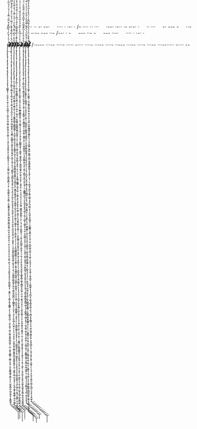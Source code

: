 /-·  ---  -  ····  ··  -·  --·      ····  ·  ·-·  · 
/-  ····  ··  ···      ·--·  ·-··  ·-  -·-·  ·      ··  ···      -·  ---  -      ··-·  ---  ·-·      -·--  ---  ··-
/--·  ·  -      ---  ··-  -      ---  ··-·      ····  ·  ·-·  · 































































































p̸̸̶̷̶̵̴̷̸̴̶̵̴̷̴̴̴̶̸̶̵̸̷̶̴̷̶̶̸̸̸̵̶̸̵̴̶̵̶̴̴̸̸̶̴̷̸̷̸̶̵̸̸̴̷̸̶̴̴̷̵̴̶̶̶̷̸̴̶̶̷̴̶̸̸̸̵̵̶̸̷̷̶̴̸̵̸̴̵̶̷̴̸̷̵̷̵̶̶̷̷̸̶̵̶̸̵̶̴̷̶̸̸̶̴̷̴̷̶̵̶̶̷̶̵̴̸̴̷̷̵̴̷̷̸̶̸̵̸̴̴̶̷̷̴̵̸̵̷̴̷̷̸̵̶̶̸̷̴̴̷̸̶̸̵̸̴̷̵̵̸̷̵̶̴̴̶̵̴̶̷̶̴̴̷̴̵̸̸̴̵̷̴̵̶̷̷̸̸̸̵̵̷̵̵̶̸̴̸̷̴̴̸̴̵̴̴̸̷̵̸̶̶̶̵̴̴̶̵̸̴̸̶̷̴̶̴̴̸̶̶̶̷̶̴̶̵̸̴̷̷̸̵̴̸̵̴̸̷̵̸̶̴̷̸̸̴̷̴̶̸̶̵̵̷̴̵̵̴̸̶̵̵̵̴̵̶̴̴̵̷̴̵̵̷̵̴̸̵̴̴̷̴̷̴̷̴̵̸̵̷̸̵̷̸̶̸̸̷̷̸̵̷̶̷̸̷̶̸̶̶̴̸̵̸̶̵̵̵̸̵̧̧̨̧̨̢̨̡̡̧̧̢̢̡̢̧̢̢̧̢̡̢̢̧̨̨̧̧̧̧̨̡̛̛̛̛̛̛̛̘̺͇̬̥̹̦̮̤̱̫̙̞̠̫̞͎̹̬̦̲̩̳̮̦̦̹͇͔̙̰͔̺̣̬͇̣̰̮̥͚̠͈͔̹̻̗͉̦̤͉̱͓̤͈̘̯̬̰͍͎͈͔͕͈̲̺̬͈̗̖̦̖̹͔͈͚̰̦̪̯̠̞̣͇͖͎̪̻͉̖͕̥̣͕͖̯̯̻̩͍̖͈̫̗̻̦̣͈̱̮̬̳͙̼̙̰̩͈̲͓͚̠͖͍̮̼̳̲͎͚͈͉̪͕͈͔̠̺̞̭̗͍̜̠̦͍̜̱͔͓̞̱̩̟̮̹̬̣̯̰̥̣̺̤͉̦̟͔̤̘̭͈͈̯̘̭̟̯̗͕̗̻̠̳̼̖͓̜̣͙̳̩̯̣͔͔͇̞͙̼̝̝̻͇̠͕̙̖̖̝͚̫͈̭͖̣̜̜̫̠̥̰̬̜͔̲̤̞͚͈͙̱͚̭̪̥̺̱̙̣̣̪̣̣̺̱̗̘̻͇̹̤͚̻͕̯̮̫̣͕̫͓͖̼͇͉̳̗͓̻̤̟̙͉̤̤̪̱̘̻̪̹̱̺͕̺̘͍̙̥͇̲̼̰͉̓͗̍̑͐̓͋͛̍̇̆̽͛̀̆̔͂̿̈́̿̾̍͗̉̄̈̓̍̑̀͆̀͊̾̃̒̿̌̀͒͊̾̈͛̇̀̌͐̃̒̄͂͛̆́͛͐͌̈́̌͆̒̋̋̈̄̾̂͊̔͑͋̈́̓͗̈́̓̉̐̒̋̒̑͂͑͆̅̈́̽̊̈́̅̓̅͛̍͂͋̄̊͗̔̄͑̋̅̊̓͑̊͂̆̀̈̇̿̾̍͂̂́̅̑̔͒͒͗̉̄͛͂̇̎̄̊̈́͑͌̉̌̉̓̿̓̈́̈́̓͋͒̔̈̄͛̓͆̍̾͋͛̋̀͗̀̌̊̔̋͛̓̑͂̅̓̉̅̂̀̔̑͆͋̄̿͒̊̈́̂̄͌͂̾̉͋̿̈́̀͑͂̅͂͊͗̿̔̒̀̅͂̀͋̓͋̏͗́́̈́̒̄͂͋̂̾̊͊͛̈̃̀͒̽͛͆̍̊̊͋̍̒̾̋̓͑̊̓͋̐͛͋̀̇͑̐̀̇̂͊͆͛̌̌̀̀̐̉̈́͒̑̓̈̐̍̊͒̽͊̾͗͒̀̉̎̇͊̑̄̾̓̉̇̈́͛̐̂͋͌̍̏͌̾͋̐͑̕͘͘̚̕̕̚̚͘̚̕̕̕̕̚͘̚̕͘͜͜͜͜͜͜͠͝͠͝͝͝͝͝͝͠͝͠ͅͅͅͅͅͅͅa̵̶̵̴̷̴̶̷̴̵̸̶̶̶̷̷̵̸̸̴̴̵̶̸̷̴̸̵̸̵̴̷̴̶̶̵̸̸̶̷̶̵̶̶̶̶̴̷̵̸̵̶̶̵̵̵̷̶̸̵̶̵̸̸̷̵̷̴̴̶̴̵̷̵̴̶̸̴̴̴̴̷̶̵̴̵̷̶̴̴̶̸̷̶̴̷̵̷̵̶̷̷̴̷̸̷̶̴̶̵̴̸̶̷̸̶̵̸̵̵̵̷̸̶̴̵̴̷̶̸̷̸̶̸̴̸̵̸̴̸̴̷̴̸̷̸̵̴̷̷̴̴̵̵̸̵̴̷̴̵̷̴̴̵̶̶̸̸̵̷̶̴̶̴̸̷̴̸̴̵̵̷̴̵̴̵̸̴̴̷̶̷̴̵̵̴̸̸̸̷̸̴̴̸̷̶̶̸̵̷̵̸̶̴̴̶̸̴̶̶̷̶̸̶̷̴̷̵̸̴̸̵̶̴̵̵̷̵̵̴̸̶̸̶̷̴̵̷̸̵̴̶̵̴̸̸̷̷̶̷̵̴̴̸̶̷̶̸̸̴̶̶̶̵̴̴̴̴̸̵̶̵̶̸̸̶̷̴̶̴̸̵̶̶̵̸̵̶̷̸̶̵̶̴̸̶̴̴̴̸̸̵̵̵̵̵̸̵̷̷̸̸̴̴̷̸̴̶̴̸̷̴̵̷̷̵̵̷̴̸̵̢̨̢̡̢̢̧̨̧̨̨̧̧̡̧̡̢̨̧̧̨̨̢̡̧̢̢̢̛̛̛̛̛̛̛̛̛̛̛̛̛̛̭̩͓͎͇̝̖̞̬̻̯͙̖͉̳̦̫̥͙̟̩͎͇͔̟̬̗̟̺͕̫̣͕̠̮̯̣͈̠̪͍͚̬̮̟̤̞̘͖͇̩̣͖̺̳͙̠̫̱̰̖̬̝̪̟̼͚̩̱̙̣̭̲̖̗͖̘̹̯̦̱̣͉̼̻̼̝͉̼̠͇͖͙̰̘̮̰͉̹̰̦̞̣͓̼͉͙̖̺̗̗̠͚̦̥̬͈̩̭͕̰̞̫͍̞̣̮͕͔͙͉̭̣̫̝̱̖̤̰̤͈̘͍͙̲̠̗̥͎͖̝̟̥̣̤͉̭͙̰̬͍͖͖͖̱̯̝͚̹̰̮̯̖̝̞̣̝͉̠̤̼̼͚̩͇̫̳̬͚͙̙̰̗̰͉͔̳̯͈̰̲̯̪̤̗̙̦̻̳̰̟̘̠̭̮̜̟͔̫̹̟͎̼̹̻͎̠̲̫̱̠̞̹̗͓̤̠͍͕̬̤̟̹̮̥͚̞̬̯̘͚̻̯̝̳͓̲͖͙͚̲̼̬̘̳͙̹͍̠͙̥̻̖̖̻̣̼͎̬̝̘̗̩̫̗͖̞͚̬̖̬̻͚͍̹͚̠͍͕̳̥͊́̈́̌̍̔͛̀́͌̔̽͋̓̈̃͂̈́̒̐̀͐͂̒͗̏͒͋͊̋͆̎̓͛͑͊͆̉́̒̊͛̈́͗̑̎̑̍̌̃̀̓̋͊̋̽̀͐͊̓͋̈́̂̽̈̅͗̽̄͗̑̾̄̿̔͋͌͆̓̔́̑̿̑͒͒͛̑̈́̓̊̿͆̾̆͗̓̓̂͋̽̏̌͗͗͛͆̎̾̏̒́͛͂̈́͒͑̅̓̐̈́̔̈́́̍̐̈̾̓̇̃̀̀͐͛̍̐͌̓̄̍͆̐́̋̒̈́͑̌̊͆̒̍̌̿̏̅̈́͐̓̉̏̽͑̆̏̉̀͑̃͛͌̈́̋͒̓̾͒̍́͊͗̅̃̒̈͋̏́̀̀̂͆̃͑̈́̂͆̐̉͒͗̉̓̎̀͌̃͒̽̈̓̇͌͋̀̓̌̒̌͐̈́̈͌̀̀̄̊̊͋́̎̈́̊̊̓́͆̓̐͒́͌̽́͑̋̉̎̋̽̌̂̏̋̏͑́̏̈́͛͛̅͊̓̿̄̍́̋͐̽̏͂̾̈́̈́̆̊͊̆̅̐͘͘̚͘̕͘͘̕̚̚̚͘͘̕͘̚̚̕̚͘̕͜͜͜͜͠͝͠͠͝͠͝͠͠͝͠͝͝͠͝͝͝͝͠͝͠͝ͅͅͅͅͅͅͅͅş̵̷̷̶̷̷̴̸̷̸̷̶̴̷̶̶̵̷̶̵̴̶̸̶̷̸̵̴̴̴̷̴̵̷̸̶̸̴̶̸̷̴̴̵̴̸̵̸̶̵̴̴̵̵̵̶̵̸̸̴̷̸̸̸̴̴̸̵̴̶̴̴̴̵̶̶̶̸̴̷̵̵̷̸̴̷̸̸̵̵̴̶̷̷̶̶̴̸̷̸̵̷̶̸̶̸̸̷̷̷̸̵̶̶̴̸̴̶̸̷̵̶̷̶̴̴̴̶̴̴̶̴̵̸̷̴̶̷̵̸̶̵̷̵̸̶̷̵̷̵̵̶̴̶̶̸̶̵̷̶̵̸̸̶̷̸̷̸̴̷̵̸̶̷̶̶̸̷̴̸̸̵̵̶̶̷̸̴̸̴̴̵̷̶̸̸̸̵̷̷̶̵̸̶̸̸̸̶̸̵̵̸̸̵̷̵̴̶̴̸̷̶̸̴̷̵̴̵̷̴̵̸̴̶̶̵̸̷̵̷̶̵̸̶̸̵̸̷̵̵̵̸̸̵̶̴̸̵̸̸̷̸̶̸̴̴̴̴̸̵̷̷̸̷̷̶̷̷̵̸̸̵̷̷̷̸̴̸̴̵̴̴̷̶̷̵̶̶̴̴̷̷̷̸̴̷̴̵̴̷̷̵̵̶̸̷̴̵̸̴̸̵̵̴̴̷̵̵̸̴̸̶̷̷̴̶̴̵̶̸̴̨̧̧̧̨̨̨̨̢̨̨̧̢̢̨̨̨̡̨̧̡̢̢̧̡̡̡̛̛̛̛̛̛̛̛̦̭̜̘̜͇̞̼͎̗̬͕̜̩̫͓̺̩̮͇̜̼̙͙̻̩̭̙̠̮͓͔̩̰̭̳̼͈̻̝͖̮͇̲̝̻̥͕͔̯̫̰̩̗͖̭̣͈̯͔̬͎͎̱̭͇̝̠͖̩̘̘͎͕̹̭̥͓̮͍̟͇̲̭̭͍̭̟̳̥̲͔̗̘͇̠̥̱͙̜͖͇̝͓̝͇͓̭̙̼͕͔̭͚͚̩̠̪͓̮̦̬̣͓̼̜̯̺̖̘̠̯̳̙̟̣̞̞̘̩͕̻͕͈̭̣̞̩͎͉͔̜̞̝͖̮̺͇̰͍̳͍͉͍͉̯͚̭̗̣̗͇͕͙̪͇̼̦̻͖̥͉̟͍̻̙̙̤̳̮̭̭̩̣͕̖̞͙͎͔͇̹̱̤̰̯̖̝̗̼͇͚͚̙͕͔̮̬̖̦̯̤̖̣̩͇̫̮͖̳̗̬̮̖̯̥̟͕̝̦̖̠̰̲͖͍̭̖̮͙̣͍͉̣͇̱͓͓͓͔͕̗͓͈̙͈̤̞͕̟̩̳̪̩̻̪̹̘͉̬̗̫̺̠̰̠͙͈͍͔̰̞͇̤͙̠̰̠̝̙̠̀̆̅͛̂̓̈̄͑͛͛̅̄̈́̌̐̎̇͗͗͋̔̿̉͑̔̎͛̃̋̋̀̉̐͋̈́̆͐̌̌̀̓̈̋̂́̽̽̀̈́̀́̓̇̃̔̃̑͊̏̀̀̾͌̍̃̃̉͛͒̓͆̆̉͐̓̏̿͊͗͗̈́̎̑̉͂̄̈̀̃̐͋̾̊͋̄͌͊̑̏̊̅̋̈̓͛̾͌̏̽͛̋͋̋̓̏͑̉̒̓͋̀͆͊͆̃̑̍̈́͂̈̊̓̉͑̇̉͒̊̊̍̈́̅̾̋̈́́̿̾͑̉́̈́͆̂̾̒́̄̒̾̾̈́͊̎͒̈́̀̈́̋̈́̊̈́̾̑͒͐͆͒͆̈́̅̑̈́̅̽̐̈́͂̊̓͌̆̈͊͛̈̋̈̃̋͐̊͑̈́̊̀̀̀̐̊͛̒̃̉̈́́̋̃̐̐̂͌̃̀̔͆̐͊̑̇͆̏͆̌̈̄͆̌̈́̇́͐̀͌̈́͒͒̆̏͐̉̀͋̾̿̈́̇̿̀͛͂̎̿̅̐̈́͌̔̀́̂́̓̀̾̏̽̕̚̕͘̕̕̕̕̕̚̕͘̚̕͘̕̚̚̚̚̕̚͘͘̕̚͜͜͜͜͠͠͝͝͝͝͠͝͝͝͝͠͝͝͠͝͝͝͝͝͠͠͝͝͝͝͝͠͝ͅͅͅͅͅͅͅͅs̵̶̸̷̷̷̸̴̷̸̸̴̷̷̵̷̵̴̶̵̵̴̴̵̷̷̴̷̴̸̷̷̸̵̶̷̴̵̸̷̵̴̶̶̴̸̸̸̶̴̶̷̵̸̵̸̴̸̶̴̷̷̶̶̶̵̷̴̶̶̶̴̸̸̵̷̶̷̴̸̸̸̵̷̴̷̴̵̶̴̶̸̵̴̴̸̴̸̷̸̴̵̴̴̵̶̸̷̶̸̷̸̶̷̴̶̵̴̶̵̵̴̴̴̵̸̷̸̶̸̸̸̷̵̷̸̸̴̷̵̶̴̷̸̷̷̴̷̶̶̶̴̷̴̸̶̵̷̷̶̵̴̶̶̶̸̸̵̴̴̶̶̵̷̸̷̷̸̴̶̴̴̷̵̶̴̸̵̶̵̴̷̵̵̶̶̴̷̶̷̸̷̸̵̸̷̵̷̶̸̸̶̴̸̸̴̷̷̸̴̵̷̷̷̵̷̷̷̷̸̶̷̸̵̵̷̶̷̵̵̶̶̸̷̵̷̸̴̵̸̵̷̶̸̷̷̴̶̴̶̴̸̷̷̷̵̷̸̸̴̸̵̷̵̶̴̵̴̶̶̴̵̸̶̶̴̵̵̸̵̷̵̸̸̴̵̸̷̶̷̴̷̴̵̷̵̸̶̶̴̶̶̷̵̴̸̵̶̵̶̶̴̸̸̷̵̴̵̷̷̶̴̸̴̸̷̶̷̶̷̸̢̡̧̢̡̢̢̧̧̧̨̧̨̢̢̢̢̧̨̡̧̧̡̢̢̧̡̡̢̛̛̛̛̛̛̛̛̪̝̣̠̠̫̫̜̺̥͍̻̻͙̤̞͖̭̦̱͕̼̠͔̣̲̜̱̹̠͇͔̖̠͕͍̬͇̩̪̱͍̳̪̫̳̣̟̳̮͈̩̠̯̩̠͕͓̳̼̹̗͖̥̗͖̤̰͉̗̺̯̩̻̯͔̱͓͈̖̣̱͎̣̤̤̞͎͙̙̬͇̦̬͇̳̠̝̺̖̘͖̹͕̣̥̳͔̟͈͕̼̗͍̥̥͎̥̗͇̹̱̼͈͎͙͉̼̫̬͍͚̞̫̞̠̻̗̜̜̦̣̙͍̱̪̻͎͙͍͈̫̫̬̠͖̠͙̬̱̗̫̬̣͉̭̥̲̞̟͔͕͎̜͖̼̫̝̪͓̞̦̬͈̫͈̻̜͍̦̞͕͎̟̘̞̯̹̙̦͍̺̝͎̰͙̮̝͇̣͕̺͎͎͚͕̙̠̥͙̗͙̬̣̰̦̩̼͔̦̩̞̭̣̱̥̣̜͙̭͇̝̦̙̬̻͖̭̻͈͓͉̟̭̰̼̞̘͓̙̯̞͎̤̱̣̮͙͕̜̫̹̮͖̮̩̣̟̜͍̩͖̝̤̣̲̬̩̭̲̱̠̪̭͓͇̺̮̪̮͌̊͐̎͊̓́́̑̎͊͊̀͐͑̽̃̾̌̿̉͛̆̇́̆͂́̐̋̊̔̌̒̿̽͐̋̈̔̒̍̈́͛̀̄́̓̋̈̈͆̿͗̉͆̂̌̀̽͋̓͊̃̈́̎̓̏͗͛̿̊̽̓̄̈́́̈́͂̐̽̀̇̎̓̎̈̓͒͂̀̒̑̂̀͋̈́̀̓̈̇̎̀̃̑͊̀͆̃͒̒̌͒̓́͌̆́̈̐͌̓̈́̎͒̋͆̊̊̄͊̍̊̈́̈́͂̇͗̍̇͐̃͋͗̀̾͌̈̔͗̑̃̐̏̋̓͑̈̑̊̃̈́́͗̀̅̍̈́̀̐͗̓̿̂̊̉̃̏̀̈́̆̎͑̃̂͆͌͂͑͊̋̌̓͐͆̒́̈́̾͊̓̽́̋̍̈́̽́̋̈́̂́͐͆̈́̑̾̇̌͂͊̊́͌̈̎̔̍͆̈́̿́̿͒̐̌̽̑̇͊̐͛͌̽̈́̑́͂̍̃̊̿͐̑̓͛͒̾͋͐̒̀́̒̓͑͐̎̃̋͆̌̓̌̐̓͐͊̉̌́̈́̑̔͛́͆̌͑͗̒͑̈́̈́͆͘̕̕͘͘̕͘̕̚͘̚͜͜͜͜͠͝͝͝͝͠͝͠͠͠͝͝͠͝͝͠͝͠͝͠͠͠͝͝͠ͅͅͅͅͅͅͅͅw̵̶̷̵̸̶̷̵̵̶̸̵̷̶̶̴̸̷̴̶̴̴̴̷̶̷̸̴̴̸̴̴̵̸̶̷̷̸̴̴̷̵̵̷̸̶̷̵̶̴̷̶̸̸̵̶̸̶̴̸̶̴̴̶̴̶̸̵̶̸̴̷̷̵̷̷̶̷̸̵̴̷̶̶̴̸̷̶̸̶̵̶̵̶̴̴̵̸̷̵̶̴̶̴̸̷̷̷̵̶̵̶̶̵̵̵̴̶̸̵̵̷̴̷̴̴̶̸̸̷̵̷̷̵̸̴̴̵̵̵̷̸̴̴̸̶̷̷̵̷̴̴̷̴̴̸̸̷̶̸̸̵̷̶̴̷̶̸̴̸̸̴̵̷̵̸̶̷̴̴̵̵̸̸̸̸̵̵̶̷̷̷̸̵̴̷̵̸̷̶̶̴̷̶̷̸̵̸̴̷̷̷̸̴̶̷̴̷̸̶̴̵̴̷̷̵̶̸̴̵̴̸̶̵̶̸̴̸̶̷̷̷̸̵̵̴̵̴̷̵̵̶̵̷̷̶̷̴̸̷̵̵̷̸̵̶̸̵̷̶̸̴̴̴̵̵̶̶̶̴̵̵̷̶̴̷̶̴̷̶̵̷̴̸̷̷̴̶̴̷̶̷̸̵̵̵̸̸̷̵̶̴̷̸̷̵̴̴̴̷̶̵̸̶̵̸̶̶̸̶̸̶̷̶̵̵̸̴̷̶̷̡̢̨̨̨̧̨̨̧̡̨̡̨̧̧̧̨̢̨̧̧̧̨̨̧̨̨̢̡̢̨̨̨̡̧̛̛̛̛̛̛̛͙͚̖̙̫͔̯̺̥͎̗͈͈̖̩̟̝̰̦̺͇̦͇̳͖̩̲̗̦̫̘̩͖̰̥͕̖̞̗̲͉̤̗̖̭̜̮̥͔̺̺̻̭͖̗̖̹̙̻̱̱̦͕͇̱̦͇͕͎͖̠̻̼͈̰̱̥̼̦̯̬͉̼̣̱̤̟̙͔̬͍̯͎̜͙̤͔̠̥̘̫̘̤̠̝̖̖̥͖̱̜̰̲̪̺͎͇̗̳̤͕͔̙̣͔͉̜̮̟̠͚̼̺̱̞̹̹͉̼̼͎͙̙̺̳̼̠͙͖̫̖̗̖͉̣̼̠̹̗̬̣̭̙̮̟̼̘̯̞̰̰̖̖̬͇̱̙̻̩͚̼̝̪͇̰͔̥̼͚̠̩̼̣̤͍͔͚̟̘̰̦͍̝̠̗͉̺͓̼͚̫̠͙͎͙̦̟͚̣͚̝̞̬͔̟̳̹͍̦̼̦̩̯̟̙̩̫̫̭̯͙̰̗̞͎͕̖͖̯͉̘͎̜̝͍͔͎̲͓̦͔̣͍̝̼͍̞̘̼̞̭̜̬͚͙͍͖̬̟̬̙̳̦͚̹̪͈̖̺̙͇͖̏̒͒̓̈́̍̈̈̐͐̀͑̇͊́̾͒͆̔̊̋̉̋̅́̈́̊͑̓͐̉͑͊̀̇̊̍̈́̍͗́̈́̿̍̐͐̊̆͂̄̈́̂̄̌̑̎͒̒͌̀́͐͊͛͛̈́͑́̏̂͆̓̄͋̓̿̿͒̉̽̌̾̀̇̓̃͆̈́̃́̆͒̉͛̉̓̋̈́̐̂̉̂̏̅̂́̔̊̓͛̀̑̏̉̎̅̆́́͂̏̌͒̈́̈͐̀̈́̉̒͂́̐̊͑͒͐̿͆̓̓̏̇̎͗̐̑̅̿̀͗̽̆̂̅̏̿̿̽́̆͗͂̃̾́́̂̽̈́́̋̊͋͋͛̓̀̔͋̑͊̀͐̇̋͛̓̈̈́̌̂̓̀̒͒͊͒̈́͗͆́̓̔͑͊̑͂͒̈́͐̈̃́́͋̾̃͂͐̏̿͐̐̿̽͋͊̅̃̎̒̓̉̿́̆̋̿̌̈́͑̏̉̃̂͒̑͌͗̓̂̐͋́̈̒̀̿̊͑̇͒͂̉͂͐̂̅̀̊̈́̐̉͑̈́̌̀̀́̓̐̅͑͊͗͑̊̏̔̕͘̚̕̕̚̕͘̚͘̚̚̕̚͘̕̚͘̚̕͘̚̚̕͜͜͜͜͜͜͜͜͝͠͠͝͝͝͝͠͝͠͝͠͝͠͝͝͝͝ͅͅͅͅͅͅơ̵̵̵̶̵̷̵̴̶̵̷̵̴̶̶̸̵̵̴̴̵̴̴̶̵̷̶̶̶̶̴̸̷̸̴̵̴̸̵̴̷̴̸̴̴̸̶̴̷̸̸̷̴̴̴̶̶̴̸̷̵̸̴̷̸̵̷̶̶̴̸̵̵̴̸̴̶̵̵̶̵̸̸̶̷̴̸̶̸̵̸̴̷̸̶̷̶̴̸̴̸̴̵̷̵̷̵̴̵̶̶̴̷̸̷̷̶̸̴̵̴̵̴̵̶̷̶̴̶̸̷̶̷̷̷̵̶̵̸̸̷̶̷̴̶̴̶̵̸̸̷̵̷̸̴̵̸̶̷̶̵̸̶̷̸̶̸̴̴̵̵̴̸̶̷̶̷̵̸̷̵̵̵̴̵̸̶̸̸̵̷̵̶̸̶̵̶̷̴̶̸̴̶̶̴̷̸̷̵̸̴̶̵̶̸̵̶̴̵̵̶̸̵̸̸̸̸̵̶̸̶̴̶̶̷̷̶̵̵̴̷̴̷̶̴̵̵̶̷̴̷̵̵̷̸̶̸̶̶̷̶̷̴̸̵̴̵̸̶̵̷̶̸̴̷̷̷̶̷̴̴̷̸̶̸̵̸̵̴̸̸̴̴̴̶̶̵̵̶̵̴̴̸̷̵̵̵̶̸̷̵̸̴̴̸̷̷̸̶̸̷̵̶̵̸̴̷̷̶̷̸̴̸̶̵̵̶̸̵̸̶̢̧̧̧̢̨̢̨̡̨̢̢̨̢̢̨̡̧̡̢̧̢̡̢̛̛̛̛̛̜͔̱̙͔͕̹̳̠͖̯͎̘͙͇̫͙͈̼̘̫̠͈͍͙̘̜̖̪̥͎̣̘̯̥͇̺̹͙̤͔͈͇̲͕͚̩͔̣̺͙͈̭̤͕̻͍̗͓̟̤͕͕̰̯͚̫̪̯̣͔̩͉̘̬̙̳̲̯̟̼͎̭̠̖͚̜̗̦̳̺͔̬̪̙̹͍̭͙͉̙̩̤͔̰̳͇͍̤̲̲͉̠̰͕̘̲̯̙̟̲̞͍͉̻͉̦̝̲͉̖̼̺̱͎͕͇̬̝̘͔̖̼̠͔̟̪̼͇͉̯̞̯̗̦̭͖̹̩͕͎̺̤̬̣̱̺̤͔̱̼͓͈̹̼̜̲͍̪̺̟̤̲̮͓͙̞̺̯̗̪̠̙̙̙̝̱̗̹̘̼̳̫͙̻͚̲̬̬̲̻̹͚̜͓͓͕̣̳̬̪̱̜̲̪͔̝̟̠̠̣̲͉̩͇͔̫͍̤̬͓̘̮̼̞̲̦̹̣̫̫͇̠̼͍̦̣̙̳̻͈̯̺̥̝̞̝̻̮̥̹͇̮̘͇̠͓̜͎̪̺͉͉͓̩͓̤̪̻̯͙͉̝̪̩̣̺̹̭̝̼̟͓̍́̑̍̎͛͋̒͛̾͆̀̆̂͆̆̐͐̆̄͆̊̄̿̀͑̅̐̃̏̒̈̈̈́̈̓͗̾͌̌̀̍̎̈́͊̇̂̽̆̇̾̈́̀́̀̀͌̔͗̔̊̒̔̾̽̈̈́̈́̂̏͆̏̐̈́̉͊͌̃̄̀̋̌̆͊͊̎͌̋̄͗͑̐́́̔́͛̓̍́̃͂̿̾̽̅̊͋̒͌͑̎̈́͐̇͐̂̑̒̅͛͛̉͌͑̇̊̓͗͌̔̊̀̾̐̀͋͂̆͐͛̐͆͐̑̎̅̐͆̎̽̾̔̏̀́̀̿̎͒̀̃̃̇̓̂͌̈́̓̓̾̏͗̇́͌̍͂̓̓̽̽͆̓̅́̔̈̀̏̐̂̃̂́̓̓͂̌͗̊̃̈́͋̾̄͗̓͋̆̔̎̓͗̒̌͛̈́̇́̓̏͆̊̒̎́͛͐͑̓̅͂͗̐̋̄̉͊͊͆̏̀̐̒̿͌̾̿̈́͗̿̏̃͑́͐̏̆͒̔̑̎͊́̀͆́͋̍̔̀̔͛̒͒̓̓̀̋̃̎̓̌́̐̉̈́̒̕̕̕̕̚̕̚̕̚̚͘͘̚͘̚̚̚̕̚͘͜͜͜͜͜͜͜͜͜͜͠͠͠͝͝͝͝͝͝͝͠͝͠͠͝͠͝͝͠͠͝͝͝͝͝͝ͅͅͅͅr̵̸̵̵̴̸̶̵̸̸̴̷̷̴̴̴̷̸̸̷̸̵̷̴̶̷̶̵̸̵̶̷̸̵̴̵̴̷̸̷̵̶̵̸̷̵̸̴̵̶̷̶̴̵̸̴̶̷̸̴̴̴̴̸̷̶̶̶̸̸̸̵̵̶̵̴̸̷̶̷̶̴̴̷̶̸̶̴̵̶̶̵̵̵̵̷̷̷̶̸̶̶̴̶̷̶̵̷̵̴̸̵̶̷̸̴̵̷̷̶̸̶̴̷̸̶̶̷̷̸̶̴̴̷̴̴̴̶̷̸̷̵̴̷̴̶̵̶̸̸̸̸̷̷̶̶̸̶̶̷̴̴̷̷̴̴̸̶̵̶̴̵̵̸̸̶̸̵̴̷̶̸̴̸̸̷̶̵̸̷̷̸̴̷̵̴̷̶̶̵̸̶̷̷̸̸̴̷̶̷̴̶̴̸̸̸̸̸̵̴̷̴̵̵̵̵̷̶̶̸̷̴̵̶̶̷̸̵̴̸̴̴̸̷̸̶̵̴̴̷̴̷̶̵̴̵̸̴̷̶̸̵̷̸̵̷̵̴̶̷̶̴̸̴̶̴̵̵̴̸̶̸̸̶̶̵̴̵̴̵̸̴̶̵̸̵̵̸̷̷̷̷̴̸̵̵̵̷̴̷̵̸̸̸̸̸̶̴̶̶̸̷̸̴̴̷̶̸̷̵̶̵̸̶̷̷̸̶̶̶̸̡̨̧̢̢̢̨̨̧̡̧̡̧̡̡̨̢̨̨̧̨̢̨̢̨̧̢̧̨̡̡̢̧̢̛̛̛̛̛͕̬̯̝̫̣͇̥͓͙̩͔̳̲͖͉̹̹̟͎̫̟͓̘̙̟̩̺̙̠̦̺̺͖̤̼̙͎̭̳͚̞͉͉͇͖͙̦̦̯̞͖͙̭̪̟̳̱̰̯̖̘̗̟͈̫̖͈̠͈̙̠̩̗͙͕̦̹̝̲̞̟̖̫̥̼̠͓͇͕͕̫͎̯̯͔̳̺͉̮̹͓͓̘͎̪̼̥͙̘̬͇̣͙̦̞̣͙̭̭̙͎̥̮̜͖̼̯̱͇̗̦̫̗̥̩͈̮͉̮̯͎̞̰̰̪͈̬̦͕͖͕͍̖̻͉̠̳͙̳͍̣̟̹̟̺̯͕̘̞͔̹̟̩̹̗̫͓̺͉̱̘̪̙̲͈͔͙̩̱̯̦̩̰̥̱͈̻̳̯̠͇͇̦̤͎͚̱̻͎̻̭̥̳̳͎̼͕͕͕̣̤̦̮̺͍̳̘̮̩̮̫̞͔̭̭͈̠͔̯̺̙̠̮̼͍͈̫͓͚̜̹̲̙̮̹̜̝̳̗̘̠̭̘͖͉̦̘̙̙̩̳̖̯͇̻̜̻̲͖̪̱̯̥̱͚̖̞̥̤̯̹̮̰͙͖̯͗̔̇̓͒̐̎̈̉̈́̎̊̅͑͌̊͋̒̓̂̈̆̇̈́̈͐̓͛̍͑͊͛̐͆͊̈́̄̐̈́̍̉̃͐̇̓̍̔̀̒̌̈́̃͌͛͊̏̓͆͆̌̇̂̉͗̀̍̊̒̾͂́͆̋́͌̀́̀͑̀͊́̄̓͐͂͂̈́̍̔̐͊͗͋̉̇̉̅͋̆͛͂̔͐̍͐͆͆́̓̊̐͆͑͗͒̋̇̇̏̍̽̓̋͑̋̈́͒̃̉̓̍̎̒̈̓̀̒́͂̐͋͛́͂̐̏͋̀͐̅͐͛̃̒̓̈́̊̍̎̀̓̀͐̒̀͋̾̎̎͐͛͗̆̾́͌͒̈́͋́́͊̌̅̂͛͐̈́̓̔̃̏̄̊͌̀̄̏̃́̍̏̒̑̉̒́͂͌̂̐͊̒͌̈̀̍̀̿͑̽̐̓̈́̈̈́́̒̓͛̂͛̎̂̎̀̇̆͋̈́͛̅̈́̾͒̽̎̏͊̿͂̑́̈́̾̇͊̑̈́̽́̅͗̀̏̿͂̾̔͌́̐̍̈͊̎̃̈́̋͒̾͒̇̑͗̃̂̽̔̆̂̑̄̚͘̚̚͘̚̚̕̕̚̚͘̕͘̚̚̚͘͘͘̚͜͜͜͜͜͜͝͝͝͠͠͝͝͝͝͝͠͝͝͝͠͠͠͝͝͝ͅͅͅͅd̴̵̵̷̸̶̴̷̶̶̴̵̷̶̸̶̵̶̸̴̶̶̸̵̷̵̶̶̶̸̶̷̴̷̷̴̷̵̸̶̴̵̶̸̷̴̸̴̴̴̴̴̸̵̵̵̸̵̷̸̵̶̵̸̸̷̷̷̵̵̸̷̶̵̸̶̷̸̶̸̵̵̵̷̶̷̴̴̸̴̵̷̴̶̴̴̸̵̴̵̸̶̶̵̵̸̸̵̷̷̸̵̵̴̴̷̴̸̷̷̸̴̸̴̷̵̸̶̷̶̵̶̴̷̷̴̴̸̷̸̷̸̷̷̶̸̴̵̶̵̴̸̶̵̶̴̷̵̸̸̶̵̶̴̷̵̷̵̴̸̸̴̶̸̶̸̸̷̶̶̵̷̴̵̵̷̵̶̵̷̶̸̴̵̶̷̷̴̸̸̶̴̷̶̶̸̵̶̵̷̵̶̷̸̴̷̸̵̷̷̶̶̵̷̴̸̴̸̸̵̷̴̴̴̸̸̵̸̸̵̸̸̵̶̴̴̵̵̷̷̶̶̴̵̷̶̵̸̷̷̷̵̵̷̵̸̸̴̶̸̷̵̵̴̵̸̴̸̴̴̷̶̵̵̶̴̵̸̸̸̴̴̷̴̷̷̴̷̷̶̷̵̶̷̴̴̷̸̷̴̶̴̵̵̸̴̷̸̵̴̵̵̸̶̸̴̸̷̶̵̷̶̷̵̸̴̴̵̵̸̴̡̢̨̢̧̧̡̢̡̧̨̢̡̢̡̧̢̧̨̡̧̢̢̨̧̢̡̧̧̡̧̢̧̧̛̛̛̛̛̛̠̳̟̦͕̠͈̱̳̘̦̯̖͈͙͇̭̦͇͕̭̥̯̘̘͈̦͈̖̰̮͈̦̼͖͓͖͇͇̘̭͖̻̞̙̯̦̗͉̯͎̺̼̪͎̰̭̺̤̫̬̻͉͈̲̺̣̰̘͇̪͓̳̜̻͎̖̥̯̬̝̣̮̩̹̦͕̩̲̼̮̝̠̲̙̲͔͔͇̖̠̻͍͔̘͍̙̪̫̣̳͙͎͔͎͈̫̯̞̯̯̯̳̫̜̠̗̼͚̺̻͎͈͈̳̫͕̩̝̰̗͔̫̦̯̺͖̣͇̦͚̰̩͔̘̩̺̥̣̯̗̼̘̘͎̠͕̮͔̭̰̹͎͈͈̩͇̮̦̠̖̙̳͚̞͙̟͙͉̯̪̼̩͓̹̻͙̗̻̯̟̪̥͉̬̠͉̫̪̼̞̭͓͚̳͉̱͔͔͉̰̥̫͚̞̹͇͈̙̱̥͙͙̮̘̲̺̮͕͉̣͙̫̘̝̮̮̗̞̯̬̖͕̩̳̟̤̙͔̜̱̜̘̥̮̤̥͎̪̥͍̫͖̣̥̪̺̩̫͙̣̬͕̘̱̭͖̞̮̐͒̂̄̌̀́̋̀́̈́̾̑́̃̋͆̆̄͑̓̈́̽̑̀̾̅̊̽̓̽̑̅̇͌̽̈́̍͆̓͗͐̓̈́̾̿͗̾̆̆̇̈́̈́̑̀͐͒̆͛͊͊̂̽̌̂̾̇̃͗́̆̉̍̎̐́̈̈́̾̌́̉̿́̈̀̀̉̋̎͊͆͂͑́͒̂̅̍̿̓̀͐͂͌̑͋́̔̾̃̂̀͆̂̍͛̽̿̄̓̃̀̒́̂̀̔́̇̈̇͛̑̐̀̈́̓͒͆͆́̊̂̋͋́̒͑̊́̎́̾̄̓̎̓̋͑͑̄̈́͗̅̈̋̓͐̾́̋̎͛̈́͐̾̃̇̈́̆̔̀́̂̓͌́̄̍͋̒̽̄͛̽̆͋̔͌͐́͊́́̆̂͋̆͌͐̽͊̐̎́̀̍̋̓̊̒́͌̉́͂̽́͋̀̾̇͂͊̒̉̾͗̈́̿̊̈́̌̿͊͂̀̏́̐́̔̌̈̋͆̃͐͌͆͗̽̓̈́͊̂̌͊́͑̿̈͌͌̃͌̃̿̓̏̂̽͒̾̾̇̀̈́͒̈́̐͌͘̕͘̚͘̕̚͘̚̕͘̕͘͘̕͜͜͜͜͜͜͜͜͜͜͜͜͝͝͠͝͝͠͝͝͠͠͠͠͠͠͝͝͝͠͝͠͝͠͠͝͝͝͝ͅͅͅͅͅͅ
/·----  ···--  ····-  ·····  -····  ····-  ···--  ····-  ··---  ···--  ····-  ···--  ···--·····  -····  --··· 
